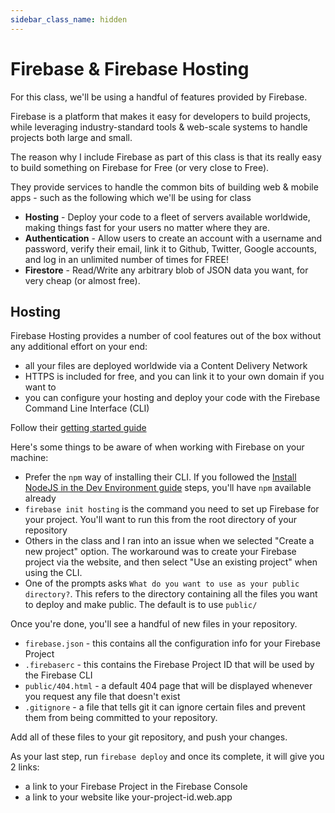 ```yaml
---
sidebar_class_name: hidden
---
```


# Firebase & Firebase Hosting

For this class, we'll be using a handful of features provided by Firebase.

Firebase is a platform that makes it easy for developers to build projects, while leveraging industry-standard tools & web-scale systems to handle projects both large and small.

The reason why I include Firebase as part of this class is that its really easy to build something on Firebase for Free (or very close to Free).

They provide services to handle the common bits of building web & mobile apps - such as the following which we'll be using for class

- __Hosting__ - Deploy your code to a fleet of servers available worldwide, making things fast for your users no matter where they are.
- __Authentication__ - Allow users to create an account with a username and password, verify their email, link it to Github, Twitter, Google accounts, and log in an unlimited number of times for FREE!
- __Firestore__ - Read/Write any arbitrary blob of JSON data you want, for very cheap (or almost free).

## Hosting

Firebase Hosting provides a number of cool features out of the box without any additional effort on your end:
- all your files are deployed worldwide via a Content Delivery Network
- HTTPS is included for free, and you can link it to your own domain if you want to
- you can configure your hosting and deploy your code with the Firebase Command Line Interface (CLI)

Follow their [getting started guide](https://firebase.google.com/docs/hosting/quickstart)

Here's some things to be aware of when working with Firebase on your machine:

- Prefer the `npm` way of installing their CLI. If you followed the [Install NodeJS in the Dev Environment guide](./../getting-started/setup-dev-environment.md) steps, you'll have `npm` available already
- `firebase init hosting` is the command you need to set up Firebase for your project. You'll want to run this from the root directory of your repository
- Others in the class and I ran into an issue when we selected "Create a new project" option. The workaround was to create your Firebase project via the website, and then select "Use an existing project" when using the CLI.
- One of the prompts asks `What do you want to use as your public directory?`. This refers to the directory containing all the files you want to deploy and make public. The default is to use `public/`

Once you're done, you'll see a handful of new files in your repository.

- `firebase.json` - this contains all the configuration info for your Firebase Project
- `.firebaserc` - this contains the Firebase Project ID that will be used by the Firebase CLI
- `public/404.html` - a default 404 page that will be displayed whenever you request any file that doesn't exist
- `.gitignore` - a file that tells git it can ignore certain files and prevent them from being committed to your repository.

Add all of these files to your git repository, and push your changes.

As your last step, run `firebase deploy` and once its complete, it will give you 2 links:
- a link to your Firebase Project in the Firebase Console
- a link to your website like your-project-id.web.app
